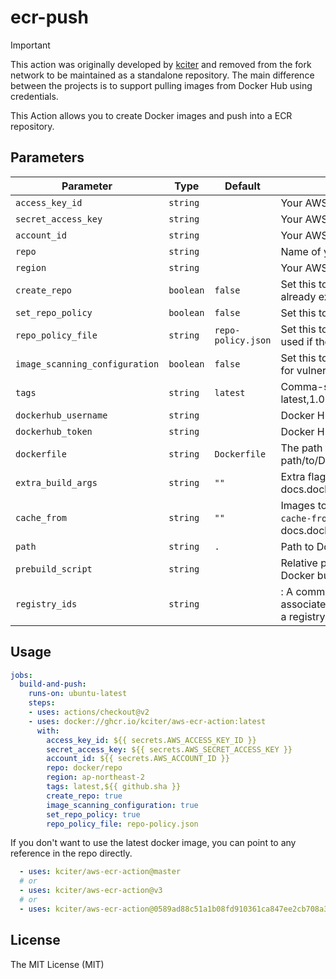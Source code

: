# ecr-push

> [!IMPORTANT]  
> This action was originally developed by [kciter](https://github.com/kciter) and removed from the fork network to be maintained as a standalone repository.
> The main difference between the projects is to support pulling images from Docker Hub using credentials.

This Action allows you to create Docker images and push into a ECR repository.

## Parameters
| Parameter                      | Type      | Default            | Description                                                                                                                                                    |
|--------------------------------|-----------|--------------------|----------------------------------------------------------------------------------------------------------------------------------------------------------------|
| `access_key_id`                | `string`  |                    | Your AWS access key id                                                                                                                                         |
| `secret_access_key`            | `string`  |                    | Your AWS secret access key                                                                                                                                     |
| `account_id`                   | `string`  |                    | Your AWS Account ID                                                                                                                                            |
| `repo`                         | `string`  |                    | Name of your ECR repository                                                                                                                                    |
| `region`                       | `string`  |                    | Your AWS region                                                                                                                                                |
| `create_repo`                  | `boolean` | `false`            | Set this to true to create the repository if it does not already exist                                                                                         |
| `set_repo_policy`              | `boolean` | `false`            | Set this to true to set a IAM policy on the repository                                                                                                         |
| `repo_policy_file`             | `string`  | `repo-policy.json` | Set this to repository policy statement json file. only used if the set_repo_policy is set to true                                                             |
| `image_scanning_configuration` | `boolean` | `false`            | Set this to True if you want AWS to scan your images for vulnerabilities                                                                                       |
| `tags`                         | `string`  | `latest`           | Comma-separated string of ECR image tags (ex latest,1.0.0,)                                                                                                    |
| `dockerhub_username`           | `string`  |                    | Docker Hub username                                                                                                                                            |
| `dockerhub_token`              | `string`  |                    | Docker Hub Personal Access Token                                                                                                                               |
| `dockerfile`                   | `string`  | `Dockerfile`       | The path to the Dockerfile to be used (e.g., path/to/Dockerfile)                                                                                               |
| `extra_build_args`             | `string`  | `""`               | Extra flags to pass to docker build (see docs.docker.com/engine/reference/commandline/build)                                                                   |
| `cache_from`                   | `string`  | `""`               | Images to use as cache for the docker build (see `--cache-from` argument docs.docker.com/engine/reference/commandline/build)                                   |
| `path`                         | `string`  | `.`                | Path to Dockerfile, defaults to the working directory                                                                                                          |
| `prebuild_script`              | `string`  |                    | Relative path from top-level to script to run before Docker build                                                                                              |
| `registry_ids`                 | `string`  |                    | : A comma-delimited list of AWS account IDs that are associated with the ECR registries. If you do not specify a registry, the default ECR registry is assumed |

## Usage

```yaml
jobs:
  build-and-push:
    runs-on: ubuntu-latest
    steps:
    - uses: actions/checkout@v2
    - uses: docker://ghcr.io/kciter/aws-ecr-action:latest
      with:
        access_key_id: ${{ secrets.AWS_ACCESS_KEY_ID }}
        secret_access_key: ${{ secrets.AWS_SECRET_ACCESS_KEY }}
        account_id: ${{ secrets.AWS_ACCOUNT_ID }}
        repo: docker/repo
        region: ap-northeast-2
        tags: latest,${{ github.sha }}
        create_repo: true
        image_scanning_configuration: true
        set_repo_policy: true
        repo_policy_file: repo-policy.json
```

If you don't want to use the latest docker image, you can point to any reference in the repo directly.

```yaml
  - uses: kciter/aws-ecr-action@master
  # or
  - uses: kciter/aws-ecr-action@v3
  # or
  - uses: kciter/aws-ecr-action@0589ad88c51a1b08fd910361ca847ee2cb708a30
```

## License
The MIT License (MIT)
